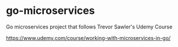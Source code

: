# go-microservices

Go microservices project that follows Trevor Sawler's Udemy Course

https://www.udemy.com/course/working-with-microservices-in-go/
